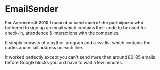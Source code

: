 # EmailSender
For Aeroconsult 2019 I needed to send each of the participants who bothered to sign up an email which contains their code to be used for check-in, attendence & interactions with the companies.

It simply consists of a python program and a csv list which contains the codes and email address on each line. 

It worked perfectly except you can't send more than around 80-85 emails before Google blocks you and have to wait a few minutes.
